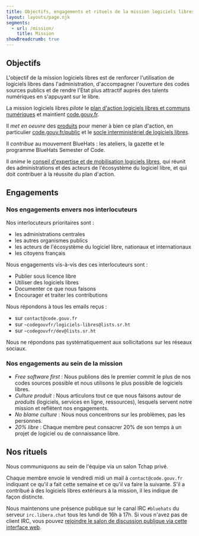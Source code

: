 ```yaml
---
title: Objectifs, engagements et rituels de la mission logiciels libres
layout: layouts/page.njk
segments:
  - url: /mission/
    title: Mission
showBreadcrumb: true
---
```


## Objectifs

L'objectif de la mission logiciels libres est de renforcer l'utilisation de logiciels libres dans l'administration, d'accompagner l'ouverture des codes sources publics et de rendre l'Etat plus attractif auprès des talents numériques en s'appuyant sur le libre.

La mission logiciels libres *pilote* le [plan d'action logiciels libres et communs numériques](/fr/plan-action-logiciels-libres-et-communs-numeriques/) et maintient [code.gouv.fr](/fr/).

Il *met en oeuvre* des [produits](/fr/mission/#les-produits-de-la-mission-logiciels-libres) pour mener à bien ce plan d'action, en particulier [code.gouv.fr/public](https://code.gouv.fr/public) et le [socle interministériel de logiciels libres](https://code.gouv.fr/sill).

Il *contribue* au mouvement BlueHats : les ateliers, la gazette et le programme BlueHats Semester of Code.

Il *anime* le [conseil d'expertise et de mobilisation logiciels libres](/fr/mission/conseil-logiciels-libres/), qui réunit des administrations et des acteurs de l'écosystème du logiciel libre, et qui doit contribuer à la réussite du plan d'action.

## Engagements

### Nos engagements envers nos interlocuteurs

Nos interlocuteurs prioritaires sont :

- les administrations centrales
- les autres organismes publics
- les acteurs de l'écosystème du logiciel libre, nationaux et internationaux
- les citoyens français

Nous engagements vis-à-vis des ces interlocuteurs sont :

- Publier sous licence libre
- Utiliser des logiciels libres
- Documenter ce que nous faisons
- Encourager et traiter les contributions

Nous répondons à tous les emails reçus :

- sur `contact@code.gouv.fr`
- sur `~codegouvfr/logiciels-libres@lists.sr.ht`
- sur `~codegouvfr/dev@lists.sr.ht`

Nous ne répondons pas systématiquement aux sollicitations sur les réseaux sociaux.

### Nos engagements au sein de la mission

- *Free software first* : Nous publions dès le premier commit le plus de nos codes sources possible et nous utilisons le plus possible de logiciels libres.
- *Culture produit* : Nous articulons tout ce que nous faisons autour de *produits* (logiciels, services en ligne, ressources), lesquels servent notre mission et reflètent nos engagements.
- *No blame culture* : Nous nous concentrons sur les problèmes, pas les personnes.
- *20% libre* : Chaque membre peut consacrer 20% de son temps à un projet de logiciel ou de connaissance libre.

## Nos rituels

Nous communiquons au sein de l'équipe via un salon Tchap privé.

Chaque membre envoie le vendredi midi un mail à `contact@code.gouv.fr` indiquant ce qu'il a fait cette semaine et ce qu'il va faire la suivante.  S'il a contribué à des logiciels libres extérieurs à la mission, il les indique de façon distincte.

Nous maintenons une présence publique sur le canal IRC `#bluehats` du serveur `irc.libera.chat` tous les lundi de 16h à 17h.  Si vous n'avez pas de client IRC, vous pouvez [rejoindre le salon de discussion publique via cette interface web](https://web.libera.chat/).

